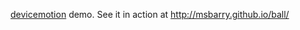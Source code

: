 [devicemotion](http://dev.w3.org/geo/api/spec-source-orientation.html#devicemotion) demo.  See it in action at http://msbarry.github.io/ball/